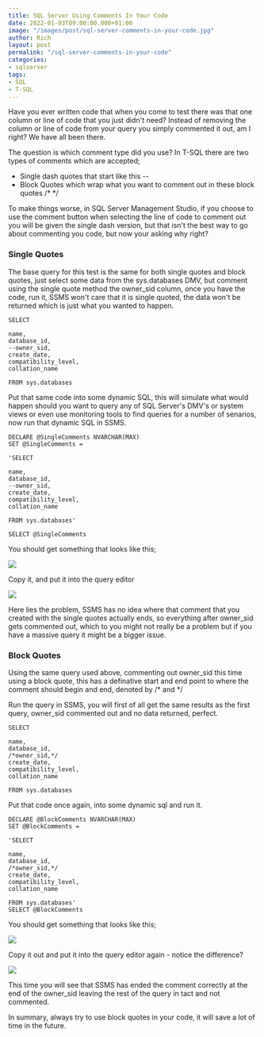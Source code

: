 ```yaml
---
title: SQL Server Using Comments In Your Code
date: 2022-01-03T09:00:00.000+01:00
image: "/images/post/sql-server-comments-in-your-code.jpg"
author: Rich
layout: post
permalink: "/sql-server-comments-in-your-code"
categories:
- sqlserver
tags:
- SQL
- T-SQL
---
```


Have you ever written code that when you come to test there was that one column or line of code that you just didn't need? Instead of removing the column or line of code from your query you simply commented it out, am I right? We have all been there. 

The question is which comment type did you use? In T-SQL there are two types of comments which are accepted; 

  - Single dash quotes that start like this -- 
  - Block Quotes which wrap what you want to comment out in these block quotes /* */

To make things worse, in SQL Server Management Studio, if you choose to use the comment button when selecting the line of code to comment out you will be given the single dash version, but that isn't the best way to go about commenting you code, but now your asking why right?

### Single Quotes

The base query for this test is the same for both single quotes and block quotes, just select some data from the sys.databases DMV, but comment using the single quote method the owner_sid column, once you have the code, run it, SSMS won't care that it is single quoted, the data won't be returned which is just what you wanted to happen. 

```
SELECT

name,
database_id,
--owner_sid,
create_date,
compatibility_level,
collation_name

FROM sys.databases
```

Put that same code into some dynamic SQL, this will simulate what would happen should you want to query any of SQL Server's DMV's or system views or even use monitoring tools to find queries for a number of senarios, now run that dynamic SQL in SSMS. 

```
DECLARE @SingleComments NVARCHAR(MAX)
SET @SingleComments = 

'SELECT

name,
database_id,
--owner_sid,
create_date,
compatibility_level,
collation_name

FROM sys.databases'

SELECT @SingleComments

```

You should get something that looks like this;

![](/img/single-quote-result.png)

Copy it, and put it into the query editor

![](/img/single-quote-query.png)

Here lies the problem, SSMS has no idea where that comment that you created with the single quotes actually ends, so everything after owner_sid gets commented out, which to you might not really be a problem but if you have a massive query it might be a bigger issue.

### Block Quotes

Using the same query used above, commenting out owner_sid this time using a block quote, this has a definative start and end point to where the comment should begin and end, denoted by /* and */

Run the query in SSMS, you will first of all get the same results as the first query, owner_sid commented out and no data returned, perfect. 

```
SELECT

name,
database_id,
/*owner_sid,*/
create_date,
compatibility_level,
collation_name

FROM sys.databases
```

Put that code once again, into some dynamic sql and run it.

```
DECLARE @BlockComments NVARCHAR(MAX)
SET @BlockComments = 

'SELECT

name,
database_id,
/*owner_sid,*/
create_date,
compatibility_level,
collation_name

FROM sys.databases'
SELECT @BlockComments
```
You should get something that looks like this;

![](/img/block-quote-result.png)

Copy it out and put it into the query editor again - notice the difference?

![](/img/block-quote-query.png)

This time you will see that SSMS has ended the comment correctly at the end of the owner_sid leaving the rest of the query in tact and not commented.

In summary, always try to use block quotes in your code, it will save a lot of time in the future. 